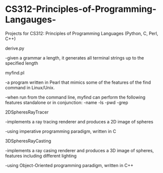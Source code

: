 # CS312-Principles-of-Programming-Langauges-
Projects for CS312: Principles of Programming Languages (Python, C, Perl, C++)

derive.py 

-given a grammar a length, it generates all terminal strings up to the specified length


myfind.pl

-a program written in Pearl that mimics some of the features of the find command in Linux/Unix. 

-when run from the command line, myfind can perform the following features standalone or in conjunction:
  -name
  -ls
  -pwd 
  -grep
  
  
2DSpheresRayTracer

-implements a ray tracing renderer and produces a 2D image of spheres

-using imperative programming paradigm, written in C


3DSpheresRayCasting

-implements a ray casing renderer and produces a 3D image of spheres, features including different lighting

-using Object-Oriented programming paradigm, written in C++
